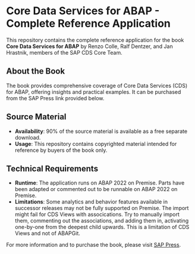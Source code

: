 # Core Data Services for ABAP - Complete Reference Application

This repository contains the complete reference application for the book **Core Data Services for ABAP** by Renzo Colle, Ralf Dentzer, and Jan Hrastnik, members of the SAP CDS Core Team.

## About the Book

The book provides comprehensive coverage of Core Data Services (CDS) for ABAP, offering insights and practical examples. It can be purchased from the SAP Press link provided below.

## Source Material

- **Availability**: 90% of the source material is available as a free separate download.
- **Usage**: This repository contains copyrighted material intended for reference by buyers of the book only.

## Technical Requirements

- **Runtime**: The application runs on ABAP 2022 on Premise. Parts have been adapted or commented out to be runnable on ABAP 2022 on Premise.
- **Limitations**: Some analytics and behavior features available in successor releases may not be fully supported on Premise. The import might fail for CDS Views with assocications. Try to manually import them, commenting out the associations, and adding them in, activating one-by-one from the deepest child upwards. This is a limitation of CDS Views and not of ABAPGit.

For more information and to purchase the book, please visit [SAP Press](https://www.sap-press.com/core-data-services-for-abap_5642/).

